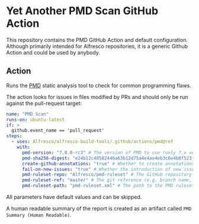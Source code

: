 # Yet Another PMD Scan GitHub Action

This repository contains the PMD GitHub Action and default configuration. Although primarily intended for Alfresco repositories, it is a generic Github Action and could be used by anybody.

## Action

Runs the [PMD](https://pmd.github.io/) static analysis tool to check for common programming flaws.

The action looks for issues in files modified by PRs and should only be run against the pull-request target:

```yml
name: "PMD Scan"
runs-on: ubuntu-latest
if: >
  github.event_name == 'pull_request'
steps:
  - uses: Alfresco/alfresco-build-tools/.github/actions/pmd@ref
    with:
      pmd-version: "7.0.0-rc3" # The version of PMD to use (only 7.x versions are supported).
      pmd-sha256-digest: "e24b12c48582446a63b12d75a4e4ae4eb3c6e4b8f523ffa3226ccd33579c4229" # The expected SHA-256 digest of the PMD distribution binaries zip file (64 digit hexidecimal value).
      create-github-annotations: "true" # Whether to create annotations using the GitHub Advanced Security (nb. this is not free for private repositories)
      fail-on-new-issues: "true" # Whether the introduction of new issues should cause the build to fail.
      pmd-ruleset-repo: "Alfresco/pmd-ruleset" # The GitHub repository containing the PMD ruleset (by default https://github.com/Alfresco/pmd-ruleset/).
      pmd-ruleset-ref: "master" # The git reference (e.g. branch name, tag name or commit id) for the ruleset project.
      pmd-ruleset-path: "pmd-ruleset.xml" # The path to the PMD ruleset file from the root of the ruleset project. Optionally other paths to local rulesets can be appended to this separated by commas.
```

All parameters have default values and can be skipped.

A human readable summary of the report is created as an artifact called `PMD Summary (Human Readable)`.
